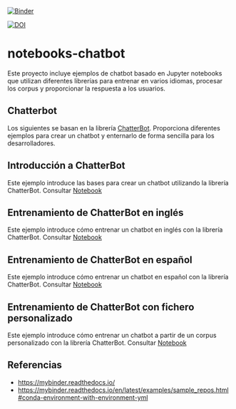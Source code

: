 [![Binder](https://mybinder.org/badge_logo.svg)](https://mybinder.org/v2/gh/hibernator11/notebooks-chatbot-v2/master)

[![DOI](https://zenodo.org/badge/298878713.svg)](https://zenodo.org/badge/latestdoi/298878713)


# notebooks-chatbot
Este proyecto incluye ejemplos de chatbot basado en Jupyter notebooks que utilizan diferentes librerías para entrenar en varios idiomas, procesar los corpus y proporcionar la respuesta a los usuarios.


## Chatterbot
Los siguientes se basan en la librería [ChatterBot](https://pypi.org/project/ChatterBot/). Proporciona diferentes ejemplos para crear un chatbot y enternarlo de forma sencilla para los desarrolladores.

## Introducción a ChatterBot
Este ejemplo introduce las bases para crear un chatbot utilizando la librería ChatterBot. Consultar [Notebook](https://nbviewer.org/github/hibernator11/notebooks-chatbot/blob/master/Ejemplo-chatterbot.ipynb)

## Entrenamiento de ChatterBot en inglés
Este ejemplo introduce cómo entrenar un chatbot en inglés con la librería ChatterBot. Consultar [Notebook](https://nbviewer.org/github/hibernator11/notebooks-chatbot/blob/master/Ejemplo-chatterbot-entrenamiento-ingles.ipynb)

## Entrenamiento de ChatterBot en español
Este ejemplo introduce cómo entrenar un chatbot en español con la librería ChatterBot. Consultar [Notebook](https://nbviewer.org/github/hibernator11/notebooks-chatbot/blob/master/Ejemplo-chatterbot-entrenamiento-espanol.ipynb)


## Entrenamiento de ChatterBot con fichero personalizado
Este ejemplo introduce cómo entrenar un chatbot a partir de un corpus personalizado con la librería ChatterBot. Consultar [Notebook](https://nbviewer.org/github/hibernator11/notebooks-chatbot/blob/master/Ejemplo-chatterbot-entrenamiento-corpus.ipynb)

## Referencias

- https://mybinder.readthedocs.io/
- https://mybinder.readthedocs.io/en/latest/examples/sample_repos.html#conda-environment-with-environment-yml
